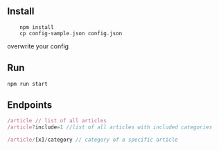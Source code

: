 Install
---

```
    npm install
    cp config-sample.json config.json
```

overwrite your config

Run
---

```npm run start``` 

Endpoints
---

```js
/article // list of all articles
/article?include=1 //list of all articles with included categories

/article/[x]/category // category of a specific article
```
